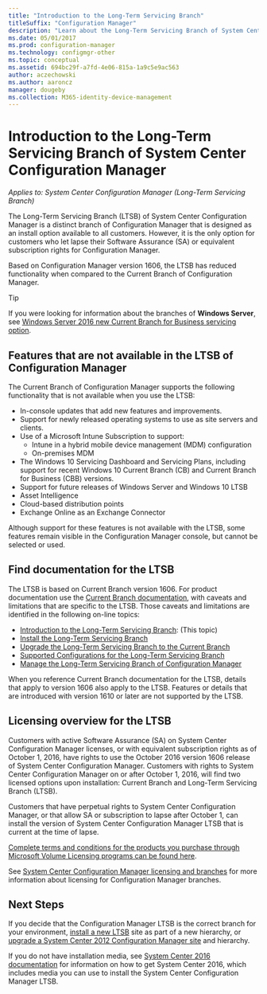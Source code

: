 ```yaml
---
title: "Introduction to the Long-Term Servicing Branch"
titleSuffix: "Configuration Manager"
description: "Learn about the Long-Term Servicing Branch of System Center Configuration Manager."
ms.date: 05/01/2017
ms.prod: configuration-manager
ms.technology: configmgr-other
ms.topic: conceptual
ms.assetid: 694bc29f-a7fd-4e06-815a-1a9c5e9ac563
author: aczechowski
ms.author: aaroncz
manager: dougeby
ms.collection: M365-identity-device-management
---
```

# Introduction to the Long-Term Servicing Branch of System Center Configuration Manager

*Applies to: System Center Configuration Manager (Long-Term Servicing Branch)*

The Long-Term Servicing Branch (LTSB) of System Center Configuration Manager is a distinct branch of Configuration Manager that is designed as an install option available to all customers. However, it is the only option for customers who let lapse their Software Assurance (SA) or equivalent subscription rights for Configuration Manager.


Based on Configuration Manager version 1606, the LTSB has reduced functionality when compared to the Current Branch of Configuration Manager.

 > [!TIP]   
 > If you were looking for information about the branches of **Windows Server**, see [Windows Server 2016 new Current Branch for Business servicing option]( https://blogs.technet.microsoft.com/windowsserver/2016/07/12/windows-server-2016-new-current-branch-for-business-servicing-option/).

## Features that are not available in the LTSB of Configuration Manager
The Current Branch of Configuration Manager supports the following functionality that is not available when you use the LTSB:

-   In-console updates that add new features and improvements.
-   Support for newly released operating systems to use as site servers and clients.
-   Use of a Microsoft Intune Subscription to support:
    -   Intune in a hybrid mobile device management (MDM) configuration
    -   On-premises MDM
-   The Windows 10 Servicing Dashboard and Servicing Plans, including support for recent Windows 10 Current Branch (CB) and Current Branch for Business (CBB) versions.  
-   Support for future releases of Windows Server and Windows 10 LTSB
-   Asset Intelligence
-   Cloud-based distribution points
-   Exchange Online as an Exchange Connector    

Although support for these features is not available with the LTSB, some features remain visible in the Configuration Manager console, but cannot be selected or used.


## Find documentation for the LTSB
The LTSB is based on Current Branch version 1606. For product documentation use the [Current Branch documentation](https://docs.microsoft.com/sccm/), with caveats and limitations that are specific to the LTSB. Those caveats and limitations are identified in the following on-line topics:

- [Introduction to the  Long-Term Servicing Branch](introduction-to-the-ltsb.md): (This topic)
- [Install the  Long-Term Servicing Branch](install-the-ltsb.md)
- [Upgrade the  Long-Term Servicing Branch to the Current Branch](convert-to-current-branch.md)
- [Supported Configurations for the Long-Term Servicing Branch](supported-configurations-for-ltsb.md)
- [Manage the Long-Term Servicing Branch of Configuration Manager](manage-the-ltsb.md)

When you reference Current Branch documentation for the LTSB, details that apply to version 1606 also apply to the LTSB. Features or details that are introduced with version 1610 or later are not supported by the LTSB.


## Licensing overview for the LTSB   
Customers with active Software Assurance (SA) on System Center Configuration Manager licenses, or with equivalent subscription rights as of October 1, 2016, have rights to use the October 2016 version 1606 release of System Center Configuration Manager. Customers with rights to System Center Configuration Manager on or after October 1, 2016, will find two licensed options upon installation: Current Branch and Long-Term Servicing Branch (LTSB).

Customers that have perpetual rights to System Center Configuration Manager, or that allow SA or subscription to lapse after October 1, can install the version of System Center Configuration Manager LTSB that is current at the time of lapse.

[Complete terms and conditions for the products you purchase through Microsoft Volume Licensing programs can be found here](http://go.microsoft.com/fwlink/?LinkId=800052).

See [System Center Configuration Manager licensing and branches](learn-more-editions.md) for more information about licensing for Configuration Manager branches.

## Next Steps

If you decide that the Configuration Manager LTSB is the correct branch for your environment, [install a new LTSB](/sccm/core/understand/install-the-ltsb#install-a-new-site) site as part of a new hierarchy, or [upgrade a System Center 2012 Configuration Manager site](/sccm/core/understand/install-the-ltsb#upgrade-from-system-center-2012-configuration-manager) and hierarchy.

If you do not have installation media, see [System Center 2016 documentation](https://technet.microsoft.com/system-center-docs/system-center) for information on how to get System Center 2016, which includes media you can use to install the System Center Configuration Manager LTSB.  
